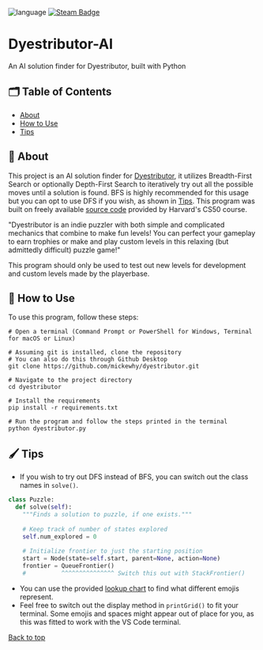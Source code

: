 <a name="top"></a>
![language](https://img.shields.io/badge/python-000000?style=for-the-badge&logo=python&logoColor=ffdd54)
[![Steam Badge](https://img.shields.io/badge/Steam-000?logo=steam&logoColor=fff&style=for-the-badge)](https://store.steampowered.com/app/2106590/Dyestributor/)

# Dyestributor-AI
An AI solution finder for Dyestributor, built with Python

## 🗂️ Table of Contents
- [About](#-about)
- [How to Use](#-how-to-use)
- [Tips](#%EF%B8%8F-tips)

## 🎨 About

This project is an AI solution finder for [Dyestributor](https://store.steampowered.com/app/2106590/Dyestributor/), it utilizes Breadth-First Search or optionally Depth-First Search to iteratively try out all the possible moves until a solution is found. BFS is highly recommended for this usage but you can opt to use DFS if you wish, as shown in [Tips](#%EF%B8%8F-tips). This program was built on freely available [source code](https://cs50.harvard.edu/ai/2024/weeks/0/) provided by Harvard's CS50 course.

"Dyestributor is an indie puzzler with both simple and complicated mechanics that combine to make fun levels! You can perfect your gameplay to earn trophies or make and play custom levels in this relaxing (but admittedly difficult) puzzle game!"

This program should only be used to test out new levels for development and custom levels made by the playerbase.

## 📝 How to Use

To use this program, follow these steps:

```shell
# Open a terminal (Command Prompt or PowerShell for Windows, Terminal for macOS or Linux)

# Assuming git is installed, clone the repository
# You can also do this through Github Desktop
git clone https://github.com/mickewhy/dyestributor.git

# Navigate to the project directory
cd dyestributor

# Install the requirements
pip install -r requirements.txt

# Run the program and follow the steps printed in the terminal
python dyestributor.py

```

## 🖌️ Tips
- If you wish to try out DFS instead of BFS, you can switch out the class names in `solve()`.
```python
class Puzzle:
  def solve(self):
    """Finds a solution to puzzle, if one exists."""
    
    # Keep track of number of states explored
    self.num_explored = 0
    
    # Initialize frontier to just the starting position
    start = Node(state=self.start, parent=None, action=None)
    frontier = QueueFrontier()
    #          ^^^^^^^^^^^^^^^ Switch this out with StackFrontier()
```
- You can use the provided [lookup chart](./lookupchart.txt) to find what different emojis represent.
- Feel free to switch out the display method in `printGrid()` to fit your terminal. Some emojis and spaces might appear out of place for you, as this was fitted to work with the VS Code terminal.

[Back to top](#top)
